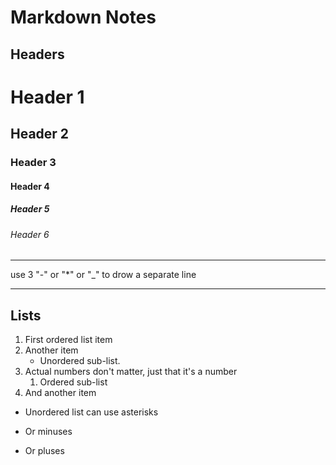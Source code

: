 # Markdown Notes

## Headers

# Header 1

## Header 2

### Header 3

#### Header 4

##### Header 5

###### Header 6

---

use 3 "-" or "*" or "_" to drow a separate line

---

## Lists

1. First ordered list item
2. Another item
    * Unordered sub-list. 
1. Actual numbers don't matter, just that it's a number
    1. Ordered sub-list
4. And another item

* Unordered list can use asterisks
- Or minuses
+ Or pluses

